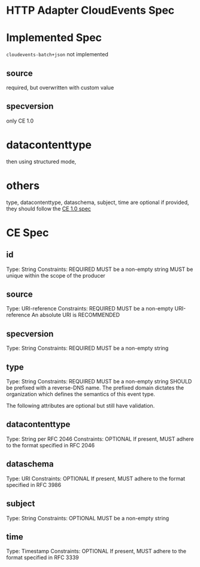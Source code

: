 # HTTP Adapter CloudEvents Spec

# Implemented Spec

`cloudevents-batch+json` not implemented

## source
required, but overwritten with custom value

## specversion
only CE 1.0

# datacontenttype
then using structured mode, 
  
# others
type, datacontenttype, dataschema, subject, time are optional
if provided, they should follow the [CE 1.0 spec](https://github.com/cloudevents/spec/blob/v1.0/spec.md)
  
# CE Spec

## id
Type: String
Constraints:
REQUIRED
MUST be a non-empty string
MUST be unique within the scope of the producer

## source
Type: URI-reference
Constraints:
 REQUIRED
 MUST be a non-empty URI-reference
An absolute URI is RECOMMENDED   

## specversion
Type: String
Constraints:
 REQUIRED
 MUST be a non-empty string	

## type
Type: String
Constraints:
 REQUIRED
 MUST be a non-empty string
 SHOULD be prefixed with a reverse-DNS name. The prefixed domain dictates the organization which defines the semantics of this event type.	

The following attributes are optional but still have validation.


## datacontenttype
Type: String per RFC 2046
Constraints:
 OPTIONAL
 If present, MUST adhere to the format specified in RFC 2046
	
## dataschema
Type: URI
Constraints:
 OPTIONAL
 If present, MUST adhere to the format specified in RFC 3986
    	
## subject
Type: String
Constraints:
 OPTIONAL
 MUST be a non-empty string

## time
Type: Timestamp
Constraints:
 OPTIONAL
 If present, MUST adhere to the format specified in RFC 3339
